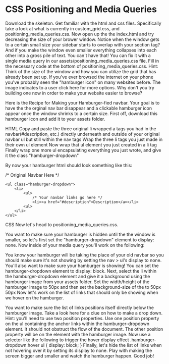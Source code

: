 # CSS Positioning and Media Queries
Download the skeleton.
Get familiar with the html and css files. Specifically take a look at what is currently in custom_grid.css, and positioning_media_queries.css.
Now open up the the index.html and try decreasing the size of your brower window.
Notice when the window gets to a certain small size your sidebar starts to overlap with your section tag? And if you make the window even smaller everything collapses into each other into a gross pile of text. You can't have that!
You can fix it with a single media query in our assets/positioning_media_queries.css file. Fill in the necessary code at the bottom of positioning_media_queries.css.
Hint: Think of the size of the window and how you can utilize the grid that has already been set up.
If you've ever browsed the internet on your phone you've probably seen the "hamburger icon" on many websites before. The image indicates to a user click here for more options. Why don't you try building one now in order to make your website easier to browse?

Here is the Recipe for Making your Hamburger-fied navbar.
Your goal is to have the the orginal nav bar disappear and a clickable hamburger icon appear once the window shrinks to a certain size. First off, download this hamburger icon and add it to your assets folder.

HTML
Copy and paste the three original li wrapped a tags you had in the navbar(#description, etc.) directly underneath and outside of your original navbar ul but still within the nav tags
Wrap the three li tags you just made in their own ul element
Now wrap that ul element you just created in a li tag
Finally wrap one more ul encapsulating everything you just wrote, and give it the class "hamburger-dropdown"

By now your hamburger html should look something like this:

<nav>
/* Original Navbar Here */

    <ul class="hamburger-dropdown">
        <li>
            <ul>
                /* Your navbar links go here */
                <li><a href="#description">Description</a></li>
            <ul>
        </li>
    </ul>
</nav>
CSS
Now let's head to positioning_media_queries.css.

You want to make sure your hamburger is hidden until the the window is smaller, so let's first set the "hamburger-dropdown" element to display: none. Now inside of your media query you'll work on the following:

You know your hamburger will be taking the place of your old navbar so you should make sure it's not showing by setting the nav > ul's display to none.
You'll also want to make sure your hamburger is showing! You can set the hamburger-dropdown element to display: block.
Next, select the li within the hamburger-dropdown element and give it a background using the hamburger image from your assets folder.
Set the width/height of the hamburger image to 50px and then set the background-size of the to 50px 50px
Now let's work on the list of links that should only be showing when we hover on the hamburger.

You want to make sure the list of links positions itself directly below the hamburger image.
Take a look here for a clue on how to make a drop down.
Hint: you'll need to use two position properties.
Use one position property on the ul containing the anchor links within the hamburger-dropdown element. It should not obstruct the flow of the document. The other position property will be on the element with the hamburger image.
Now use a selector like the following to trigger the hover display effect
.hamburger-dropdown:hover ul { 
    display: block;
 }
Finally, let's hide the list of links when not hovering over it by setting its display to none.
Play with making the screen bigger and smaller and watch the hamburger happen. Good job!